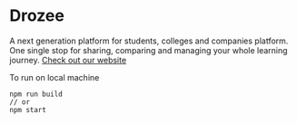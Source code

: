 # Drozee

A next generation platform for students, colleges and companies platform. One single stop for sharing, comparing and managing your whole learning journey. [Check out our website](https://drozee.com)

To run on local machine

```
npm run build
// or
npm start
```
